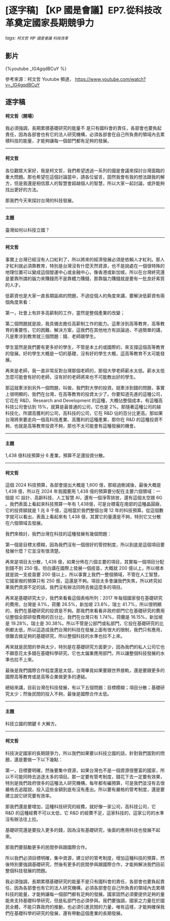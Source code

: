 # [逐字稿] 【KP 國是會議】EP7.從科技改革奠定國家長期競爭力

###### tags: `柯文哲` `柯P` `國是會議` `科技改革`

## 影片

{%youtube _IG4gqdBCuY %}

參考來源：柯文哲 Youtube 頻道， https://www.youtube.com/watch?v=_IG4gqdBCuY


## 逐字稿

#### 柯文哲（開場）

我必須強調，長期累積基礎研究的能量不 是只有國科會的責任，各部會也要負起責任，因為各部會也有它的法人研究機構，必須各部會在自己所負責的領域內去累積科技的能量，才能夠讓每一個部門都有足夠的發展。

---

#### 柯文哲

各位觀眾大家好，我是柯文哲，我們希望透過一系列的國是會議來探討台灣面臨的重大問題。那也希望在這個討論當中，請各位留言，固然我會有我的想法跟我的解方，但是我還是相信眾人的智慧會超越個人的智慧，所以大家一起討論，或許能夠找出更好的方法。

那我們今天來探討台灣的科技發展。

---

#### 主題

臺灣如何以科技立國？

---

#### 柯文哲

事實上台灣已經沒有人口紅利了，所以將來的經濟發展必須是依賴人才紅利。那人才紅利就必須靠教育，特別是台灣沒有什麼天然資源，也不是說處在一個很特殊的地理位置可以變成這個營運中心或金融中心，像香港或新加坡。所以在台灣終究還是要靠所謂的腦力來賺錢而不是靠體力賺錢，那靠腦力賺錢就是要有一批良好素質的人才。

低薪資也是大家一直長期詬病的問題，不過從個人的角度來講，要解決低薪資有兩個角度來看：

第一，社會上有許多高薪制的工作，當然是整個產業的改變；

第二個問題就是說，我具備去擔任高薪制工作的能力。這牽涉到高等教育，高等教育的重要性，它的困難、解決方案，這我們在其他地方有談論過，不過簡單的講，凡是牽涉到教育就三個問題：錢、老師跟學生。

學生當然是我們要有更多好的學生，不管是本土的或國際的，來支撐這個高等教育的發展。好的學生大概是一切的基礎，沒有好的學生大概，這高等教育不太可能發展。

再來是老師，我一直非常反對台灣那個老師的，那個大學老師薪水太低。薪水太低怎麼可能會有好的老師，沒有好的老師將來也不可能教出好的學生。

那這就牽涉到另外一個問題，叫做，我們對大學的投資。就牽涉到錢的問題，事實上很明顯的，我們在台灣，在高等教育的投資太少了。你要知道先進的這種公司，它花在 R&D，Research and Development 的這種，大概佔整個成本，有這種高科技公司會佔到 15%，就算是最普通的公司，它也是 2%。那隨著這種公司的越科技化，所謂高獲利的公司，高科技的公司，它在 R&D 佔的百分比更高。那如果台灣將來要走向一個高科技產業、高獲利的這種產業，那你在 R&D 的這種投資不夠，也就是高等教育投資不夠，那也不太可能會有這種發展的機會。

---

#### 主題

1,438 億科技預算分 6 產業，預算不足還投資分散。

---

#### 柯文哲

這個 2024 科技預算，各部會提出大概是 1,600 億，那經過刪減後，最後大概是 1,438 億，所以在 2024 年我國要用 1,438 億的預算要分配在主要六個領域：一個是 IC 設計、高齡科技、人工智慧 AI，還有一個淨零排放，還有這個太空跟 6G 。我們表面上看起來科技預算一年有 1,438億，可是台積電在南部的這種晶圓廠，它的投資額就是 1 兆 8 千億，這相當於我們整個台灣 12 年的科技預算。從這個數字就可以看出，表面上看起來有 1,438 億，其實它的量還是不夠，特別它又分散在六個領域去發展。

我們來檢討，我們台灣在科技的這種發展有幾個問題：

第一個是目標太模糊，因為我們沒有一個很好的管控制度，所以到底是這個項目要發展什麼？它並沒有很清楚。

再來是項目太分散，1,438 億，如果分佈在六個主要的項目，其實每一個項目分配到錢不到 250 億。坦白講在國際上發展一個疫苗，大概就 200 億以上，所以根本就是說一支疫苗要 200 億以上，所以事實上我們一整個領域，不管在人工智慧，它國家撥的預算只有 250 億，這還是不夠。項目太多會讓我們失焦，所以終究如果我們資源不足的話，我們沒有辦法同時去做這麼多的項目。

再來是基礎研究太少，我們來看看這個表格所列：2017 年每個國家發在基礎研究的費用，台灣是 8.1%，荷蘭 26.5%，新加坡 23.8%，瑞士 41.7%，所以很明顯的，我們在基礎研究的投資是不夠。那我們來看看非政府部門它在基礎研究的費用佔整個全部研發費用的百分比，我們在台灣只有 1.74%，荷蘭是 16.15%，新加坡是 19.28%，瑞士是 30.38%。所以不管是公部門或私部門，它投在基礎研究的比例都太低，所以這造成我們台灣的科技在發展上面有很大的限制，我們只有應用，很難去做足夠的基礎研究，所以整個科技的水準也拉不上來。

再來就是民間的參與太少，特別是在基礎研究方面更少，因為我們的私人公司它也不願意花太多錢在基礎科學研究，它也太偏重應用部門，所以讓整個科技發展的水準也拉不上來。

最後是我們國際合作程度還是太低，台灣畢竟如果要跟世界接軌，還是要跟更多的國際高等教育或是高等企業做更多的連結。

總結來講，目前台灣在科技發展，有以下五個問題：目標模糊；項目分散；基礎研究太少；然後民間的投入不夠，最後是國際合作太低。

---

#### 主題

科技立國的關鍵 6 大解方。

---

#### 柯文哲

科技決定國家的長期競爭力，所以我們如果要以科技立國的話，針對我們面對的問題，還是要做一下以下幾點：

第一，目標要明確，然後要集中資源，如果台灣也不是一個資源很豐富的國家，所以不可能同時去追逐太多的項目。那一定要有管考制度，錢花下去一定要有效果，特別是我們政府很多的這種法人研究機構，每年都有編預算，可是我們並沒有去很嚴格去追蹤說，投入這些金額到底有沒有產出。所以要有嚴格的管考制度，還是要建立說它研究要有效率。

那我們還是要增加，這種科技研究的經費。就好像一家公司，高科技公司，它 R&D 的這種經費不可以太低，它 R&D 的經費不足，這家科技的，這家公司的水準沒有辦法往上拉。

基礎研究還是要投入更多的錢，因為沒有基礎研究，後面的應用科技也發展不起來。

那我們要鼓勵更多的民間參與跟國際合作。

所以我們必須目標明確，集中資源，建立好的管考制度，增加這種科技的預算，然後特別要強調基礎研究，然後有更多的民間參與跟國際合作，才能夠解決我們目前整個科技發展的問題。

我必須強調，長期累積基礎研究的能量不是只有國科會的責任，各部會也要負起責任，因為各部會也有它的法人研究機構，必須各部會在自己所負責的領域內去累積科技的能量，才能夠讓每一個部門都有足夠的發展。國家固然必須要提供足夠的量能來支持基礎科學研究，但是私部門也必須參與。我們要強調，國家之力量在於國民全體，不能只靠政府的推動，也必須引進民間的力量，唯有這樣，才能夠確保我們在基礎科學的研究的發展，還有帶動這個產業的長期發展。